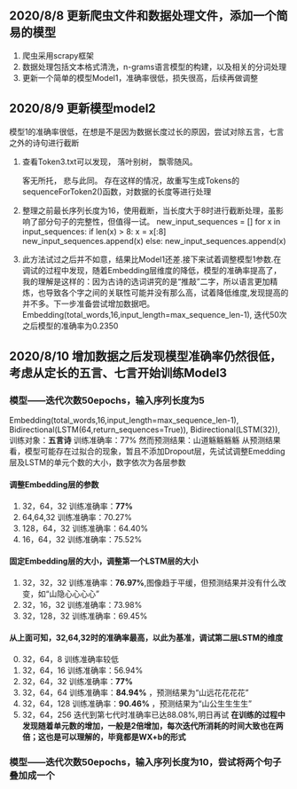 
## 2020/8/8 更新爬虫文件和数据处理文件，添加一个简易的模型

1. 爬虫采用scrapy框架
2. 数据处理包括文本格式清洗，n-grams语言模型的构建，以及相关的分词处理
3. 更新一个简单的模型Model1，准确率很低，损失很高，后续再做调整

## 2020/8/9 更新模型model2
模型1的准确率很低，在想是不是因为数据长度过长的原因，尝试对除五言，七言之外的诗句进行截断
1. 查看Token3.txt可以发现，
      落叶别树，
      飘零随风。


      客无所托，
      悲与此同。
  存在这样的情况，故重写生成Tokens的sequenceForToken2()函数，对数据的长度等进行处理

2. 整理之前最长序列长度为16，使用截断，当长度大于8时进行截断处理，虽影响了部分句子的完整性，但值得一试。
  new_input_sequences = []
  for x in input_sequences:
      if len(x) > 8:
          x = x[:8]
          new_input_sequences.append(x)
      else:
          new_input_sequences.append(x)

3. 此方法试过之后并不如意，结果比Model1还差.接下来试着调整模型1参数.在调试的过程中发现，随着Embedding层维度的降低，模型的准确率提高了，我的理解是这样的：因为古诗的选词讲究的是“推敲”二字，所以语言更加精炼，也导致各个字之间的关联性可能并没有那么高，试着降低维度,发现提高的并不多。下一步准备尝试增加数据吧。
    Embedding(total_words,16,input_length=max_sequence_len-1), 迭代50次之后模型的准确率为0.2350
    
## 2020/8/10 增加数据之后发现模型准确率仍然很低，考虑从定长的五言、七言开始训练Model3
### 模型——迭代次数50epochs，输入序列长度为5
   Embedding(total_words,16,input_length=max_sequence_len-1),
   Bidirectional(LSTM(64,return_sequences=True)),
   Bidirectional(LSTM(32)),
   训练对象：**五言诗**
   训练准确率：77%
   然而预测结果：山道觞觞觞觞
   从预测结果看，模型可能存在过拟合的现象，暂且不添加Dropout层，先试试调整Emedding层及LSTM的单元个数的大小，数字依次为各层参数
#### 调整Embedding层的参数
1. 32，64，32  训练准确率：**77%**
2. 64,64,32    训练准确率：70.27%
3. 128，64，32   训练准确率：64.40%   
4. 16，64，32   训练准确率：75.52%  
#### 固定Embedding层的大小，调整第一个LSTM层的大小
1. 32，32，32     训练准确率：**76.97%**,图像趋于平缓，但预测结果并没有什么改变，如“山隐心心心心”
2. 32，16，32     训练准确率：73.98%
3. 32，128，32     训练准确率：69.45% 
#### 从上面可知，32,64,32时的准确率最高，以此为基准，调试第二层LSTM的维度
0. 32，64，8      训练准确率较低
1. 32，64，16     训练准确率：56.94% 
2. 32，64，32     训练准确率：**77%**
3. 32，64，64     训练准确率：**84.94%** ，预测结果为“山远花花花花”
4. 32，64，128    训练准确率：**90.46%** ，预测结果为“山公生生生生”
5. 32，64，256    迭代到第七代时准确率已达88.08%,明日再试
**在训练的过程中发现随着单元数的增加，一般是2倍增加，每次迭代所消耗的时间大致也在两倍；这也是可以理解的，毕竟都是WX+b的形式**
### 模型——迭代次数50epochs，输入序列长度为10，尝试将两个句子叠加成一个

